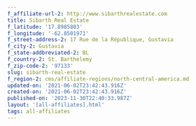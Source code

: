 ```yaml
---
f_affiliate-url-2: http://www.sibarthrealestate.com
title: Sibarth Real Estate
f_latitude: '17.8985803'
f_longitude: '-62.8501971'
f_street-address-2: 17 Rue de la République, Gustavia­
f_city-2: Gustavia­
f_state-addbreviated-2: BL­
f_country-2: St. Barthelemy
f_zip-code-2: '97133'
slug: sibarth-real-estate
f_region-2: cms/affiliate-regions/north-central-america.md
updated-on: '2021-06-02T23:42:43.916Z'
created-on: '2021-06-02T23:42:43.916Z'
published-on: '2023-11-30T22:40:33.987Z'
layout: '[all-affiliates].html'
tags: all-affiliates
---
```



